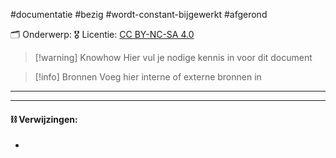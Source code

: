 #documentatie  #bezig  #wordt-constant-bijgewerkt  #afgerond

🗂️ Onderwerp: 
🎖️ Licentie: [CC BY-NC-SA 4.0](https://creativecommons.org/licenses/by-nc-sa/4.0/)

>[!warning] Knowhow
>Hier vul je nodige kennis in voor dit document

> [!info] Bronnen
> Voeg hier interne of externe bronnen in

---


---
#### **⛓️ Verwijzingen:**
* 
